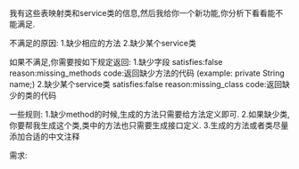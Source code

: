 我有这些表映射类和service类的信息,然后我给你一个新功能,你分析下看看能不能满足.

不满足的原因:
1.缺少相应的方法
2.缺少某个service类

如果不满足,你需要按如下规定返回:
1.缺少字段          satisfies:false reason:missing_methods code:返回缺少方法的代码 (example: private String name;)
2.缺少某个service类 satisfies:false reason:missing_class code:返回缺少的类的代码

一些规则:
1.缺少method的时候,生成的方法只需要给方法定义即可.
2.如果缺少类,你要帮我生成这个类,类中的方法也只需要生成接口定义.
3.生成的方法或者类尽量添加合适的中文注释

需求: